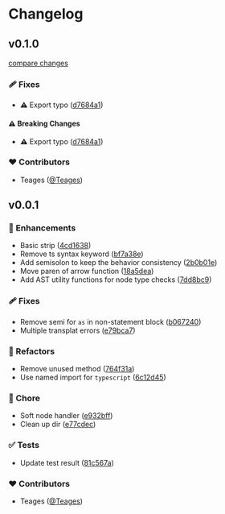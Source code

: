 # Changelog


## v0.1.0

[compare changes](https://github.com/Teages/oxc-blank-space/compare/v0.0.1...v0.1.0)

### 🩹 Fixes

- ⚠️  Export typo ([d7684a1](https://github.com/Teages/oxc-blank-space/commit/d7684a1))

#### ⚠️ Breaking Changes

- ⚠️  Export typo ([d7684a1](https://github.com/Teages/oxc-blank-space/commit/d7684a1))

### ❤️ Contributors

- Teages ([@Teages](https://github.com/Teages))

## v0.0.1


### 🚀 Enhancements

- Basic strip ([4cd1638](https://github.com/Teages/oxc-blank-space/commit/4cd1638))
- Remove ts syntax keyword ([bf7a38e](https://github.com/Teages/oxc-blank-space/commit/bf7a38e))
- Add semisolon to keep the behavior consistency ([2b0b01e](https://github.com/Teages/oxc-blank-space/commit/2b0b01e))
- Move paren of arrow function ([18a5dea](https://github.com/Teages/oxc-blank-space/commit/18a5dea))
- Add AST utility functions for node type checks ([7dd8bc9](https://github.com/Teages/oxc-blank-space/commit/7dd8bc9))

### 🩹 Fixes

- Remove semi for `as` in non-statement block ([b067240](https://github.com/Teages/oxc-blank-space/commit/b067240))
- Multiple transplat errors ([e79bca7](https://github.com/Teages/oxc-blank-space/commit/e79bca7))

### 💅 Refactors

- Remove unused method ([764f31a](https://github.com/Teages/oxc-blank-space/commit/764f31a))
- Use named import for `typescript` ([6c12d45](https://github.com/Teages/oxc-blank-space/commit/6c12d45))

### 🏡 Chore

- Soft node handler ([e932bff](https://github.com/Teages/oxc-blank-space/commit/e932bff))
- Clean up dir ([e77cdec](https://github.com/Teages/oxc-blank-space/commit/e77cdec))

### ✅ Tests

- Update test result ([81c567a](https://github.com/Teages/oxc-blank-space/commit/81c567a))

### ❤️ Contributors

- Teages ([@Teages](https://github.com/Teages))

